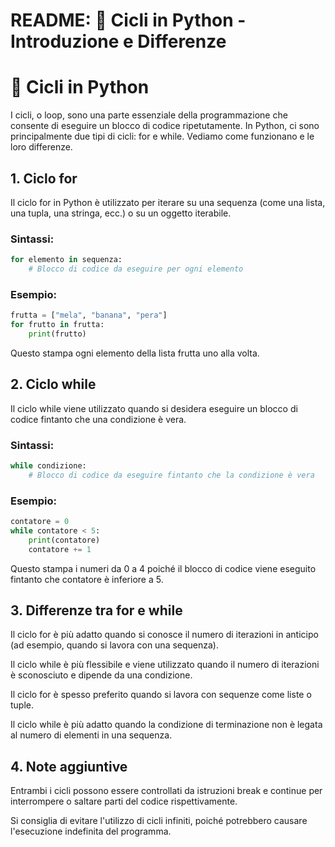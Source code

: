 # README: 🐍 Cicli in Python - Introduzione e Differenze

# 🔄 Cicli in Python
I cicli, o loop, sono una parte essenziale della programmazione che consente di eseguire un blocco di codice ripetutamente. In Python, ci sono principalmente due tipi di cicli: for e while. Vediamo come funzionano e le loro differenze.

## 1. Ciclo for
Il ciclo for in Python è utilizzato per iterare su una sequenza (come una lista, una tupla, una stringa, ecc.) o su un oggetto iterabile.

### Sintassi:
```python
for elemento in sequenza:
    # Blocco di codice da eseguire per ogni elemento
```
### Esempio:

```python
frutta = ["mela", "banana", "pera"]
for frutto in frutta:
    print(frutto)
```

Questo stampa ogni elemento della lista frutta uno alla volta.

## 2. Ciclo while
Il ciclo while viene utilizzato quando si desidera eseguire un blocco di codice fintanto che una condizione è vera.

### Sintassi:
```python
while condizione:
    # Blocco di codice da eseguire fintanto che la condizione è vera
```
### Esempio:
```python
contatore = 0
while contatore < 5:
    print(contatore)
    contatore += 1
```
Questo stampa i numeri da 0 a 4 poiché il blocco di codice viene eseguito fintanto che contatore è inferiore a 5.

## 3. Differenze tra for e while
Il ciclo for è più adatto quando si conosce il numero di iterazioni in anticipo (ad esempio, quando si lavora con una sequenza).

Il ciclo while è più flessibile e viene utilizzato quando il numero di iterazioni è sconosciuto e dipende da una condizione.

Il ciclo for è spesso preferito quando si lavora con sequenze come liste o tuple.

Il ciclo while è più adatto quando la condizione di terminazione non è legata al numero di elementi in una sequenza.

## 4. Note aggiuntive
Entrambi i cicli possono essere controllati da istruzioni break e continue per interrompere o saltare parti del codice rispettivamente.

Si consiglia di evitare l'utilizzo di cicli infiniti, poiché potrebbero causare l'esecuzione indefinita del programma.